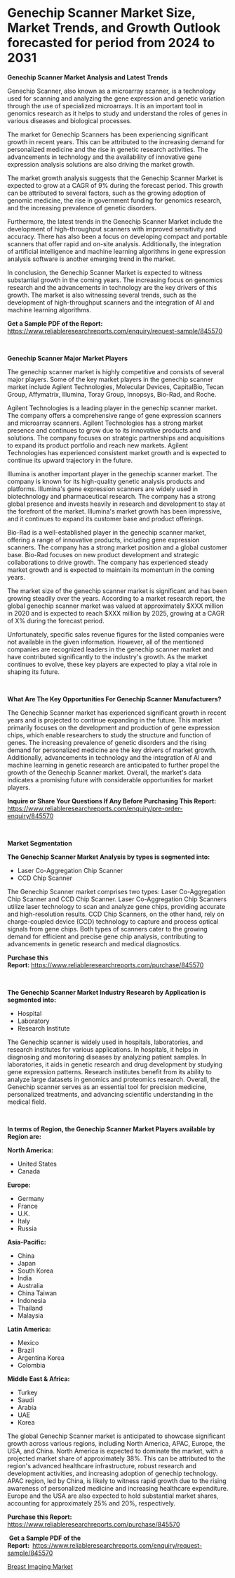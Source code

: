 <p><h1>Genechip Scanner Market Size, Market Trends, and Growth Outlook forecasted for period from 2024 to 2031</h1></p><p><strong>Genechip Scanner Market Analysis and Latest Trends</strong></p>
<p><p>Genechip Scanner, also known as a microarray scanner, is a technology used for scanning and analyzing the gene expression and genetic variation through the use of specialized microarrays. It is an important tool in genomics research as it helps to study and understand the roles of genes in various diseases and biological processes.</p><p>The market for Genechip Scanners has been experiencing significant growth in recent years. This can be attributed to the increasing demand for personalized medicine and the rise in genetic research activities. The advancements in technology and the availability of innovative gene expression analysis solutions are also driving the market growth.</p><p>The market growth analysis suggests that the Genechip Scanner Market is expected to grow at a CAGR of 9% during the forecast period. This growth can be attributed to several factors, such as the growing adoption of genomic medicine, the rise in government funding for genomics research, and the increasing prevalence of genetic disorders.</p><p>Furthermore, the latest trends in the Genechip Scanner Market include the development of high-throughput scanners with improved sensitivity and accuracy. There has also been a focus on developing compact and portable scanners that offer rapid and on-site analysis. Additionally, the integration of artificial intelligence and machine learning algorithms in gene expression analysis software is another emerging trend in the market.</p><p>In conclusion, the Genechip Scanner Market is expected to witness substantial growth in the coming years. The increasing focus on genomics research and the advancements in technology are the key drivers of this growth. The market is also witnessing several trends, such as the development of high-throughput scanners and the integration of AI and machine learning algorithms.</p></p>
<p><strong>Get a Sample PDF of the Report:&nbsp;</strong> <a href="https://www.reliableresearchreports.com/enquiry/request-sample/845570">https://www.reliableresearchreports.com/enquiry/request-sample/845570</a></p>
<p>&nbsp;</p>
<p><strong>Genechip Scanner Major Market Players</strong></p>
<p><p>The genechip scanner market is highly competitive and consists of several major players. Some of the key market players in the genechip scanner market include Agilent Technologies, Molecular Devices, CapitalBio, Tecan Group, Affymatrix, Illumina, Toray Group, Innopsys, Bio-Rad, and Roche.</p><p>Agilent Technologies is a leading player in the genechip scanner market. The company offers a comprehensive range of gene expression scanners and microarray scanners. Agilent Technologies has a strong market presence and continues to grow due to its innovative products and solutions. The company focuses on strategic partnerships and acquisitions to expand its product portfolio and reach new markets. Agilent Technologies has experienced consistent market growth and is expected to continue its upward trajectory in the future.</p><p>Illumina is another important player in the genechip scanner market. The company is known for its high-quality genetic analysis products and platforms. Illumina's gene expression scanners are widely used in biotechnology and pharmaceutical research. The company has a strong global presence and invests heavily in research and development to stay at the forefront of the market. Illumina's market growth has been impressive, and it continues to expand its customer base and product offerings.</p><p>Bio-Rad is a well-established player in the genechip scanner market, offering a range of innovative products, including gene expression scanners. The company has a strong market position and a global customer base. Bio-Rad focuses on new product development and strategic collaborations to drive growth. The company has experienced steady market growth and is expected to maintain its momentum in the coming years.</p><p>The market size of the genechip scanner market is significant and has been growing steadily over the years. According to a market research report, the global genechip scanner market was valued at approximately $XXX million in 2020 and is expected to reach $XXX million by 2025, growing at a CAGR of X% during the forecast period.</p><p>Unfortunately, specific sales revenue figures for the listed companies were not available in the given information. However, all of the mentioned companies are recognized leaders in the genechip scanner market and have contributed significantly to the industry's growth. As the market continues to evolve, these key players are expected to play a vital role in shaping its future.</p></p>
<p>&nbsp;</p>
<p><strong>What Are The Key Opportunities For Genechip Scanner Manufacturers?</strong></p>
<p><p>The Genechip Scanner market has experienced significant growth in recent years and is projected to continue expanding in the future. This market primarily focuses on the development and production of gene expression chips, which enable researchers to study the structure and function of genes. The increasing prevalence of genetic disorders and the rising demand for personalized medicine are the key drivers of market growth. Additionally, advancements in technology and the integration of AI and machine learning in genetic research are anticipated to further propel the growth of the Genechip Scanner market. Overall, the market's data indicates a promising future with considerable opportunities for market players.</p></p>
<p><strong>Inquire or Share Your Questions If Any Before Purchasing This Report:</strong> <a href="https://www.reliableresearchreports.com/enquiry/pre-order-enquiry/845570">https://www.reliableresearchreports.com/enquiry/pre-order-enquiry/845570</a></p>
<p>&nbsp;</p>
<p><strong>Market Segmentation</strong></p>
<p><strong>The Genechip Scanner Market Analysis by types is segmented into:</strong></p>
<p><ul><li>Laser Co-Aggregation Chip Scanner</li><li>CCD Chip Scanner</li></ul></p>
<p><p>The Genechip Scanner market comprises two types: Laser Co-Aggregation Chip Scanner and CCD Chip Scanner. Laser Co-Aggregation Chip Scanners utilize laser technology to scan and analyze gene chips, providing accurate and high-resolution results. CCD Chip Scanners, on the other hand, rely on charge-coupled device (CCD) technology to capture and process optical signals from gene chips. Both types of scanners cater to the growing demand for efficient and precise gene chip analysis, contributing to advancements in genetic research and medical diagnostics.</p></p>
<p><strong>Purchase this Report:&nbsp;</strong><a href="https://www.reliableresearchreports.com/purchase/845570">https://www.reliableresearchreports.com/purchase/845570</a></p>
<p>&nbsp;</p>
<p><strong>The Genechip Scanner Market Industry Research by Application is segmented into:</strong></p>
<p><ul><li>Hospital</li><li>Laboratory</li><li>Research Institute</li></ul></p>
<p><p>The Genechip scanner is widely used in hospitals, laboratories, and research institutes for various applications. In hospitals, it helps in diagnosing and monitoring diseases by analyzing patient samples. In laboratories, it aids in genetic research and drug development by studying gene expression patterns. Research institutes benefit from its ability to analyze large datasets in genomics and proteomics research. Overall, the Genechip scanner serves as an essential tool for precision medicine, personalized treatments, and advancing scientific understanding in the medical field.</p></p>
<p>&nbsp;</p>
<p><strong>In terms of Region, the Genechip Scanner Market Players available by Region are:</strong></p>
<p>
    <p> <strong> North America: </strong>
        <ul>
            <li>United States</li>
            <li>Canada</li>
        </ul>
        </p> 
    <p> <strong> Europe: </strong>
        <ul>
            <li>Germany</li>
            <li>France</li>
            <li>U.K.</li>
            <li>Italy</li>
            <li>Russia</li>
        </ul>
        </p> 
    <p> <strong> Asia-Pacific: </strong>
        <ul>
            <li>China</li>
            <li>Japan</li>
            <li>South Korea</li>
            <li>India</li>
            <li>Australia</li>
            <li>China Taiwan</li>
            <li>Indonesia</li>
            <li>Thailand</li>
            <li>Malaysia</li>
        </ul>
        </p> 
    <p> <strong> Latin America: </strong>
        <ul>
            <li>Mexico</li>
            <li>Brazil</li>
            <li>Argentina Korea</li>
            <li>Colombia</li>
        </ul>
        </p> 
    <p> <strong> Middle East & Africa: </strong>
        <ul>
            <li>Turkey</li>
            <li>Saudi</li>
            <li>Arabia</li>
            <li>UAE</li>
            <li>Korea</li>
        </ul>
    </p>
    </p>
<p><p>The global Genechip Scanner market is anticipated to showcase significant growth across various regions, including North America, APAC, Europe, the USA, and China. North America is expected to dominate the market, with a projected market share of approximately 38%. This can be attributed to the region's advanced healthcare infrastructure, robust research and development activities, and increasing adoption of genechip technology. APAC region, led by China, is likely to witness rapid growth due to the rising awareness of personalized medicine and increasing healthcare expenditure. Europe and the USA are also expected to hold substantial market shares, accounting for approximately 25% and 20%, respectively.</p></p>
<p><strong>Purchase this Report: </strong><a href="https://www.reliableresearchreports.com/purchase/845570">https://www.reliableresearchreports.com/purchase/845570</a></p>
<p>&nbsp;<strong>Get a Sample PDF of the Report:&nbsp;&nbsp;</strong><a href="https://www.reliableresearchreports.com/enquiry/request-sample/845570">https://www.reliableresearchreports.com/enquiry/request-sample/845570</a></p>
<p><strong></strong></p>
<p><p><a href="https://github.com/rahu1501/Market-Research-Report-List-2/blob/main/breast-imaging-market.md">Breast Imaging Market</a></p></p>